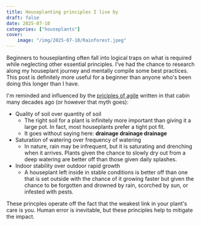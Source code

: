 ```yaml
---
title: Houseplanting principles I live by
draft: false
date: 2025-07-10
categories: ["houseplants"]
cover:
    image: "/img/2025-07-10/Rainforest.jpeg"
---
```


Beginners to houseplanting often fall into logical traps on what is required while neglecting other essential principles. I've had the chance to research along my houseplant journey and mentally compile some best practices. This post is definitely more useful for a beginner than anyone who's been doing this longer than I have. 

I'm reminded and influenced by the [priciples of agile](https://agilemanifesto.org) written in that cabin many decades ago (or however that myth goes):

- Quality of soil over quantity of soil
    - The right soil for a plant is infinitely more important than giving it a large pot. In fact, most houseplants prefer a tight pot fit.
    - It goes without saying here: **drainage drainage drainage**
- Saturation of watering over frequency of watering
    - In nature, rain may be infrequent, but it is saturating and drenching when it arrives. Plants given the chance to slowly dry out from a deep watering are better off than those given daily splashes.
- Indoor stability over outdoor rapid growth
    - A houseplant left inside in stable conditions is better off than one that is set outside with the chance of it growing faster but given the chance to be forgotten and drowned by rain, scorched by sun, or infested with pests.

These princples operate off the fact that the weakest link in your plant's care is you. Human error is inevitable, but these principles help to mitigate the impact.
